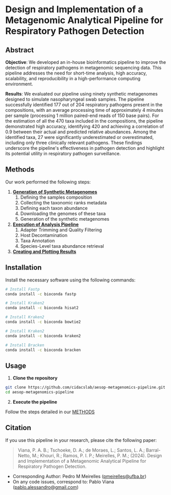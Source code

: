 # Design and Implementation of a Metagenomic Analytical Pipeline for Respiratory Pathogen Detection

## Abstract

**Objective**: We developed an in-house bioinformatics pipeline to improve the detection of respiratory pathogens in metagenomic sequencing data. This pipeline addresses the need for short-time analysis, high accuracy, scalability, and reproducibility in a high-performance computing environment.

**Results**: We evaluated our pipeline using ninety synthetic metagenomes designed to simulate nasopharyngeal swab samples. The pipeline successfully identified 177 out of 204 respiratory pathogens present in the compositions, with an average processing time of approximately 4 minutes per sample (processing 1 million paired-end reads of 150 base pairs). For the estimation of all the 470 taxa included in the compositions, the pipeline demonstrated high accuracy, identifying 420 and achieving a correlation of 0.9 between their actual and predicted relative abundances. Among the identified taxa, 27 were significantly underestimated or overestimated, including only three clinically relevant pathogens. These findings underscore the pipeline's effectiveness in pathogen detection and highlight its potential utility in respiratory pathogen surveillance.


## Methods

Our work performed the following steps:

1. [**Generation of Synthetic Metagenomes**]()
    1. Defining the samples composition
    2. Collecting the taxonomic ranks metadata
    3. Defining each taxon abundance
    4. Downloading the genomes of these taxa
    5. Generation of the synthetic metagenomes
2. [**Execution of Analysis Pipeline**]()
    1. Adapter Trimming and Quality Filtering
    2. Host Decontamination
    2. Taxa Annotation
    3. Species-Level taxa abundance retrieval
3. [**Creating and Plotting Results**]()


## Installation

Install the necessary software using the following commands:

```bash
# Install Fastp
conda install -c bioconda fastp

# Install Kraken2
conda install -c bioconda hisat2

# Install Kraken2
conda install -c bioconda bowtie2

# Install Kraken2
conda install -c bioconda kraken2

# Install Bracken
conda install -c bioconda bracken
```

## Usage

1. **Clone the repository**

```bash
git clone https://github.com/cidacslab/aesop-metagenomics-pipeline.git
cd aesop-metagenomics-pipeline
```

2. **Execute the pipeline**

Follow the steps detailed in our [METHODS](#methods)


## Citation

If you use this pipeline in your research, please cite the following paper:


> Viana, P. A. B.; Tschoeke, D. A.; de Moraes, L.; Santos, L. A.; Barral-Netto, M.; Khouri, R.; Ramos, P. I. P.; Meirelles, P. M.; (2024). Design and Implementation of a Metagenomic Analytical Pipeline for Respiratory Pathogen Detection.

* Corresponding Author: Pedro M Meirelles (pmeirelles@ufba.br)
* On any code issues, correspond to: Pablo Viana (pablo.alessandro@gmail.com)
